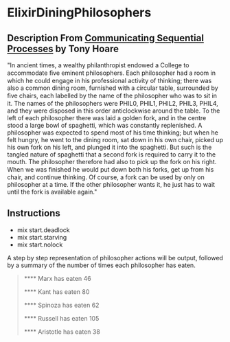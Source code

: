 ElixirDiningPhilosophers
=======================

Description From [Communicating Sequential Processes](http://usingcsp.com/) by Tony Hoare
-------------
"In ancient times, a wealthy philanthropist endowed a College to accommodate ﬁve eminent philosophers.
Each philosopher had a room in which he could engage in his professional activity of thinking;
there was also a common dining room, furnished with a circular table, surrounded by ﬁve chairs,
each labelled by the name of the philosopher who was to sit in it. The names of the philosophers
were PHIL0, PHIL1, PHIL2, PHIL3, PHIL4, and they were disposed in this order anticlockwise around
the table. To the left of each philosopher there was laid a golden fork, and in the centre stood
a large bowl of spaghetti, which was constantly replenished. A philosopher was expected to spend
most of his time thinking; but when he felt hungry, he went to the dining room, sat down in his
own chair, picked up his own fork on his left, and plunged it into the spaghetti. But such is the
tangled nature of spaghetti that a second fork is required to carry it to the mouth. The philosopher
therefore had also to pick up the fork on his right. When we was ﬁnished he would put down both his
forks, get up from his chair, and continue thinking. Of course, a fork can be used by only on
philosopher at a time. If the other philosopher wants it, he just has to wait until the fork is
available again."

Instructions
----------------------
- mix start.deadlock
- mix start.starving
- mix start.nolock

A step by step representation of philosopher actions will be output, followed by a summary of the number of times 
each philosopher has eaten.

>**** Marx has eaten 46
>
>**** Kant has eaten 80
>
>**** Spinoza has eaten 62
>
>**** Russell has eaten 105
>
>**** Aristotle has eaten 38
